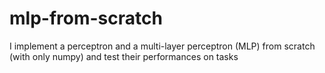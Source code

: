 # mlp-from-scratch
I implement a perceptron and a multi-layer perceptron (MLP) from scratch (with only numpy) and test their performances on tasks 
